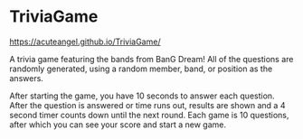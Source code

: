 # TriviaGame

https://acuteangel.github.io/TriviaGame/

A trivia game featuring the bands from BanG Dream! All of the questions are randomly generated, using a random member, band, or position as the answers. 

After starting the game, you have 10 seconds to answer each question. After the question is answered or time runs out, results are shown and a 4 second timer counts down until the next round. Each game is 10 questions, after which you can see your score and start a new game.